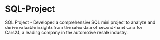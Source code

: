 # SQL-Project
SQL Project - Developed a comprehensive SQL mini project to analyze and derive valuable insights from the sales data of second-hand cars for Cars24, a leading company in the automotive resale industry.
